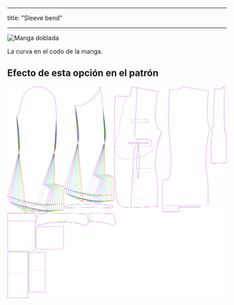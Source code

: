 - - -
title: "Sleeve bend"
- - -

![Manga doblada](sleevebend.svg)

La curva en el codo de la manga.

## Efecto de esta opción en el patrón

![Esta imagen muestra el efecto de esta opción superponiendo varias variantes que tienen un valor diferente para esta opción](jaeger_sleevebend_sample.svg "Effect of this option on the pattern")
